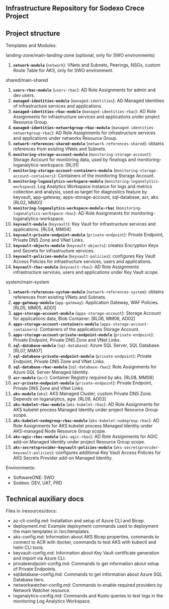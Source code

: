 Infrastructure Repository for Sodexo Crece Project
--------------------------------------------------

## Project structure

Templates and Modules:

landing-zone/main-landing-zone (optional, only for SWO environments)

1. **`network-module`** (`network`): VNets and Subnets, Peerings, NSGs, custom Route Table for AKS, only for SWO environment.

shared/main-shared

1. **`users-rbac-module`** (`users-rbac`): AD Role Assignments for admin and dev users.
2. **`managed-identities-module`** (`managed-identities`): AD Managed Identities of infrastructure services and applications.
3. **`managed-identities-rbac-module`** (`managed-identities-rbac`): AD Role Assignments for infrastructure services and applications under project Resource Group.
4. **`managed-identities-networkgroup-rbac-module`** (`managed-identities-networkgroup-rbac`): AD Role Assignments for infrastructure services and applications under networks Resource Group.
5. **`network-references-shared-module`** (`network-references-shared`): obtains references from existing VNets and Subnets.
6. **`monitoring-storage-account-module`** (`monitoring-storage-account`): Storage Account for monitoring data, used by flowlogs and monitoring-loganalytics-workspace. \[RL01\]
7. **`monitoring-storage-account-containers-module`** (`monitoring-storage-account-containers`): Containers of the monitoring Storage Account.
8. **`monitoring-loganalytics-workspace-module`** (`monitoring-loganalytics-workspace`): Log Analytics Workspace instance for logs and metrics collection and analysis, used as target for diagnostics feature by keyvault, app-gateway, apps-storage-account, sql-database, acr, aks. \[RL02, MM01\]
9. **`monitoring-loganalytics-workspace-module-rbac`** (`monitoring-loganalytics-workspace-rbac`): AD Role Assignments for monitoring-loganalytics-workspace.
10. **`keyvault-module`** (`keyvault`): Key Vault for infrastructure services and applications. \[RL04, MM04\]
11. **`keyvault-private-endpoint-module`** (`private-endpoint`): Private Endpoint, Private DNS Zone and VNet Links.
12. **`keyvault-objects-module`** (`keyvault-objects`): creates Encryption Keys and Secrets for infrastructure services.
13. **`keyvault-policies-module`** (`keyvault-policies`): configures Key Vault Access Policies for infrastructure services, users and applications.
14. **`keyvault-rbac-module`** (`keyvault-rbac`): AD Role Assignments infrastructure services, users and applications under Key Vault scope.

system/main-system

1. **`network-references-system-module`** (`network-references-system`): obtains references from existing VNets and Subnets.
2. **`app-gateway-module`** (`app-gateway`): Application Gateway, WAF Policies. \[RL05, MM05, AD01\]
3. **`apps-storage-account-module`** (`apps-storage-account`): Storage Account for applications data, Blob Container. [RL06, MM06, AD02\]
4. **`apps-storage-account-containers-module`** (`apps-storage-account-containers`): Containers of the applications Storage Account.
5. **`apps-storage-account-private-endpoint-module`** (`private-endpoint`): Private Endpoint, Private DNS Zone and VNet Links.
6. **`sql-database-module`** (`sql-database`): Azure SQL Server, SQL Database. \[RL07, MM07\]
7. **`sql-database-private-endpoint-module`** (`private-endpoint`): Private Endpoint, Private DNS Zone and VNet Links.
8. **`sql-database-rbac-module`** (`sql-database-rbac`): Role Assignments for Azure SQL Server Managed Identity.
9. **`acr-module`** (`acr`): Container Registry required by aks. \[RL08, MM08\]
10. **`acr-private-endpoint-module`** (`private-endpoint`): Private Endpoint, Private DNS Zone and VNet Links.
11. **`aks-module`** (`aks`): AKS Managed Cluster, custom Private DNS Zone. Depends on loganalytics, agw. \[RL09, AD03\]
12. **`aks-kubelet-rbac-module`** (`aks-kubelet-rbac`): AD Role Assignments for AKS kubelet process Managed Identity under project Resource Group scope.
13. **`aks-kubelet-nodegroup-rbac-module`** (`aks-kubelet-nodegroup-rbac`): AD Role Assignments for AKS kubelet process Managed Identity under AKS-managed Node Resource Group scope.
14. **`aks-agic-rbac-module`** (`aks-agic-rbac`): AD Role Assignments for AGIC add-on Managed Identity under project Resource Group scope.
15. **`aks-secretsprovider-keyvault-policies-module`** (`aks-secretsprovider-keyvault-policies`): configures additional Key Vault Access Policies for AKS Secrets Provider add-on Managed Identity.

Environments:

* SoftwareONE: SWO
* Sodexo: DEV, UAT, PRD

## Technical auxiliary docs

Files in /resources/docs:

* az-cli-config.md: Installation and setup of Azure CLI and Bicep.
* deployment.md: Example deployment commands used to deployment the main templates in /src/templates.
* aks-config.md: Information about AKS Bicep properties, commands to connect to ACR with docker, commands to test AKS with kubectl and helm CLI tools.
* keyvault-config.md: Information about Key Vault certificate generation and import via Azure CLI.
* privateendpoint-config.md: Commands to get information about setup of Private Endpoints.
* sqldatabase-config.md: Commands to get information about Azure SQL Database tiers.
* networkwatcher-config.md: Commands to enable required providers by Network Watcher resource.
* loganalytics-config.md: Commands and Kusto queries to test logs in the monitoring Log Analytics Workspace.